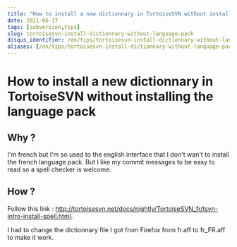 ```yaml
---
title: "How to install a new dictionnary in TortoiseSVN without installing the language pack"
date: 2011-06-17
tags: [subversion,tips]
slug: tortoisesvn-install-dictionnary-without-language-pack
disqus_identifier: /en/tips/tortoisesvn-install-dictionnary-without-language-pack
aliases: [/en/tips/tortoisesvn-install-dictionnary-without-language-pack]
---
```

# How to install a new dictionnary in TortoiseSVN without installing the language pack

## Why ?

I'm french but I'm so used to the english interface that I don't wan't to install the french language pack. But I like my commit messages to be easy to read so a spell checker is welcome.

## How ?

Follow this link : http://tortoisesvn.net/docs/nightly/TortoiseSVN_fr/tsvn-intro-install-spell.html.

I had to change the dictionnary file I got from Firefox from fr.aff to fr_FR.aff to make it work.





